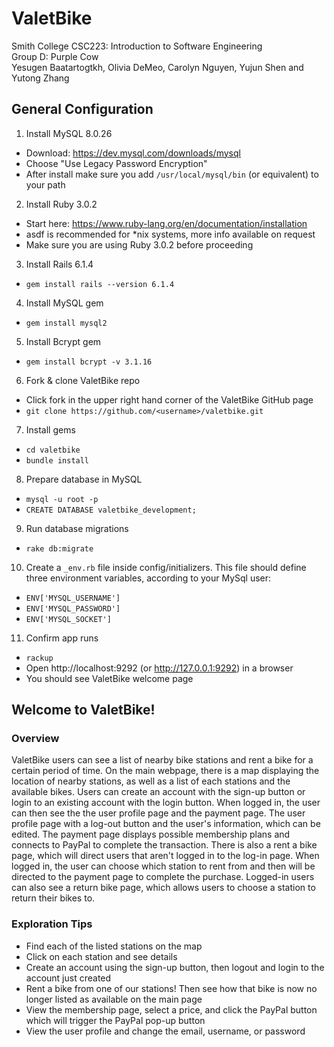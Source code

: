 # ValetBike

Smith College CSC223: Introduction to Software Engineering\
Group D: Purple Cow\
Yesugen Baatartogtkh, Olivia DeMeo, Carolyn Nguyen, Yujun Shen and Yutong Zhang

## General Configuration
1. Install MySQL 8.0.26
* Download: https://dev.mysql.com/downloads/mysql
* Choose "Use Legacy Password Encryption"
* After install make sure you add `/usr/local/mysql/bin` (or equivalent) to your path

2. Install Ruby 3.0.2
* Start here: https://www.ruby-lang.org/en/documentation/installation
* asdf is recommended for *nix systems, more info available on request
* Make sure you are using Ruby 3.0.2 before proceeding

3. Install Rails 6.1.4
* `gem install rails --version 6.1.4`

4. Install MySQL gem
* `gem install mysql2`

5. Install Bcrypt gem
* `gem install bcrypt -v 3.1.16`

6. Fork & clone ValetBike repo
* Click fork in the upper right hand corner of the ValetBike GitHub page
* `git clone https://github.com/<username>/valetbike.git`

7. Install gems
* `cd valetbike`
* `bundle install`

8. Prepare database in MySQL
* `mysql -u root -p`
* `CREATE DATABASE valetbike_development;`

9. Run database migrations
* `rake db:migrate`

10. Create a `_env.rb` file inside config/initializers. This file should define three environment variables, according to your MySql user:
* `ENV['MYSQL_USERNAME']`
* `ENV['MYSQL_PASSWORD']`
* `ENV['MYSQL_SOCKET']`

11. Confirm app runs
* `rackup`
* Open http://localhost:9292 (or http://127.0.0.1:9292) in a browser
* You should see ValetBike welcome page
  
  
## Welcome to ValetBike!

### Overview
ValetBike users can see a list of nearby bike stations and rent a bike for a certain period of time. On the main webpage, there is a map displaying the location of nearby stations, as well as a list of each stations and the available bikes. Users can create an account with the sign-up button or login to an existing account with the login button. When logged in, the user can then see the the user profile page and the payment page. The user profile page with a log-out button and the user's information, which can be edited. The payment page displays possible membership plans and connects to PayPal to complete the transaction. There is also a rent a bike page, which will direct users that aren't logged in to the log-in page. When logged in, the user can choose which station to rent from and then will be directed to the payment page to complete the purchase. Logged-in users can also see a return bike page, which allows users to choose a station to return their bikes to.


### Exploration Tips
* Find each of the listed stations on the map
* Click on each station and see details
* Create an account using the sign-up button, then logout and login to the account just created
* Rent a bike from one of our stations! Then see how that bike is now no longer listed as available on the main page
* View the membership page, select a price, and click the PayPal button which will trigger the PayPal pop-up button
* View the user profile and change the email, username, or password